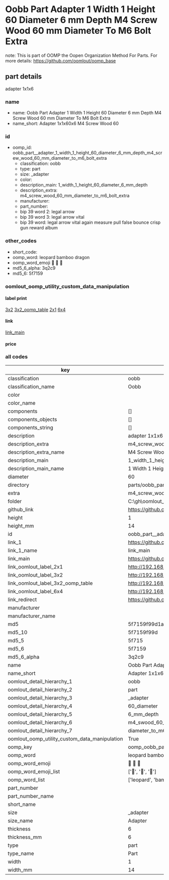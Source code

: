 # Oobb Part  Adapter 1 Width 1 Height 60 Diameter 6 mm Depth M4 Screw Wood 60 mm Diameter To M6 Bolt Extra  

note: This is part of OOMP the Oopen Organization Method For Parts. For more details: https://github.com/oomlout/oomp_base

##  part details
  



 adapter 1x1x6



### name
* name: Oobb Part  Adapter 1 Width 1 Height 60 Diameter 6 mm Depth M4 Screw Wood 60 mm Diameter To M6 Bolt Extra
* name_short: Adapter 1x1x60x6 M4 Screw Wood 60
### id
* oomp_id: oobb_part__adapter_1_width_1_height_60_diameter_6_mm_depth_m4_screw_wood_60_mm_diameter_to_m6_bolt_extra
  * classification: oobb
  * type: part
  * size: _adapter
  * color: 
  * description_main: 1_width_1_height_60_diameter_6_mm_depth
  * description_extra: m4_screw_wood_60_mm_diameter_to_m6_bolt_extra
  * manufacturer: 
  * part_number: 
  * bip 39 word 2: legal arrow
  * bip 39 word 3: legal arrow vital
  * bip 39 word: legal arrow vital again measure pull false bounce crisp gun reward album

### other_codes
* short_code: 
* oomp_word: leopard bamboo dragon
* oomp_word_emoji :leopard: :bamboo: :dragon:
* md5_6_alpha: 3q2c9
* md5_6: 5f7159






### oomlout_oomp_utility_custom_data_manipulation
#### label print
[3x2](http://192.168.1.245:1112/?label=oomp%203q2c9)
[3x2_oomp_table](http://192.168.1.108:1112/?label=oomp%203q2c9)
[2x1](http://192.168.1.242:1112/?label=oomp%203q2c9)
[6x4](http://192.168.1.55:1112/?label=oomp%203q2c9)    

#### link

[link_main](https://github.com/oomlout/oomlout_oobb_version_4_generated_parts/tree/main/navigation_oomp/oobb/part/_adapter/1_width_1_height_60_diameter_6_mm_depth/m4_screw_wood_60_mm_diameter_to_m6_bolt_extra/part)                              

#### price







### all codes 
| key | value |  
| --- | --- |  
| classification | oobb |  
| classification_name | Oobb |  
| color |  |  
| color_name |  |  
| components | [] |  
| components_objects | [] |  
| components_string | [] |  
| description |  adapter 1x1x6 |  
| description_extra | m4_screw_wood_60_mm_diameter_to_m6_bolt_extra |  
| description_extra_name | M4 Screw Wood 60 mm Diameter To M6 Bolt Extra |  
| description_main | 1_width_1_height_60_diameter_6_mm_depth |  
| description_main_name | 1 Width 1 Height 60 Diameter 6 mm Depth |  
| diameter | 60 |  
| directory | parts/oobb_part__adapter_1_width_1_height_60_diameter_6_mm_depth_m4_screw_wood_60_mm_diameter_to_m6_bolt_extra |  
| extra | m4_screw_wood_60_mm_diameter_to_m6_bolt |  
| folder | C:\gh\oomlout_oobb_version_4_generated_parts\parts\oobb_part__adapter_1_width_1_height_60_diameter_6_mm_depth_m4_screw_wood_60_mm_diameter_to_m6_bolt_extra |  
| github_link | https://github.com/oomlout/oomlout_oomp_part_src/tree/main/parts/oobb_part__adapter_1_width_1_height_60_diameter_6_mm_depth_m4_screw_wood_60_mm_diameter_to_m6_bolt_extra |  
| height | 1 |  
| height_mm | 14 |  
| id | oobb_part__adapter_1_width_1_height_60_diameter_6_mm_depth_m4_screw_wood_60_mm_diameter_to_m6_bolt_extra |  
| link_1 | https://github.com/oomlout/oomlout_oobb_version_4_generated_parts/tree/main/navigation_oomp/oobb/part/_adapter/1_width_1_height_60_diameter_6_mm_depth/m4_screw_wood_60_mm_diameter_to_m6_bolt_extra/part |  
| link_1_name | link_main |  
| link_main | https://github.com/oomlout/oomlout_oobb_version_4_generated_parts/tree/main/navigation_oomp/oobb/part/_adapter/1_width_1_height_60_diameter_6_mm_depth/m4_screw_wood_60_mm_diameter_to_m6_bolt_extra/part |  
| link_oomlout_label_2x1 | http://192.168.1.242:1112/?label=oomp%203q2c9 |  
| link_oomlout_label_3x2 | http://192.168.1.245:1112/?label=oomp%203q2c9 |  
| link_oomlout_label_3x2_oomp_table | http://192.168.1.108:1112/?label=oomp%203q2c9 |  
| link_oomlout_label_6x4 | http://192.168.1.55:1112/?label=oomp%203q2c9 |  
| link_redirect | https://github.com/oomlout/oomlout_oobb_version_4_generated_parts/tree/main/parts/oobb__adapter_01_01_60_06_ex_m4_screw_wood_60_mm_diameter_to_m6_bolt |  
| manufacturer |  |  
| manufacturer_name |  |  
| md5 | 5f7159f99d1a6a4ab544f04bea032bfb |  
| md5_10 | 5f7159f99d |  
| md5_5 | 5f715 |  
| md5_6 | 5f7159 |  
| md5_6_alpha | 3q2c9 |  
| name | Oobb Part  Adapter 1 Width 1 Height 60 Diameter 6 mm Depth M4 Screw Wood 60 mm Diameter To M6 Bolt Extra |  
| name_short | Adapter 1x1x60x6 M4 Screw Wood 60 |  
| oomlout_detail_hierarchy_1 | oobb |  
| oomlout_detail_hierarchy_2 | part |  
| oomlout_detail_hierarchy_3 | _adapter |  
| oomlout_detail_hierarchy_4 | 60_diameter |  
| oomlout_detail_hierarchy_5 | 6_mm_depth |  
| oomlout_detail_hierarchy_6 | m4_swood_60_mm |  
| oomlout_detail_hierarchy_7 | diameter_to_m6_bolt_extra |  
| oomlout_oomp_utility_custom_data_manipulation | True |  
| oomp_key | oomp_oobb_part__adapter_1_width_1_height_60_diameter_6_mm_depth_m4_screw_wood_60_mm_diameter_to_m6_bolt_extra |  
| oomp_word | leopard bamboo dragon |  
| oomp_word_emoji | :leopard: :bamboo: :dragon: |  
| oomp_word_emoji_list | [':leopard:', ':bamboo:', ':dragon:'] |  
| oomp_word_list | ['leopard', 'bamboo', 'dragon'] |  
| part_number |  |  
| part_number_name |  |  
| short_name |  |  
| size | _adapter |  
| size_name |  Adapter |  
| thickness | 6 |  
| thickness_mm | 6 |  
| type | part |  
| type_name | Part |  
| width | 1 |  
| width_mm | 14 |  
